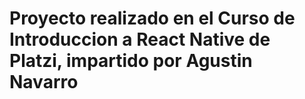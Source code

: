 # Proyecto realizado en el Curso de Introduccion a React Native de Platzi, impartido por Agustin Navarro
